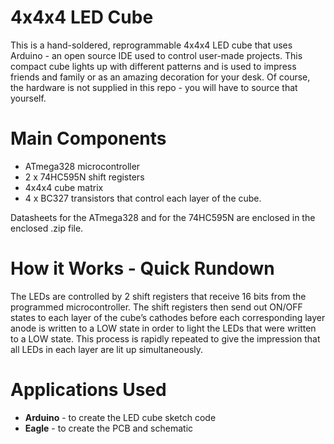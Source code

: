 # 4x4x4 LED Cube

This is a hand-soldered, reprogrammable 4x4x4 LED cube that uses Arduino - an open source IDE used to control user-made projects. This compact cube lights up with different patterns and is used to impress friends and family or as an amazing decoration for your desk. Of course, the hardware is not supplied in this repo - you will have to source that yourself.

# Main Components

  - ATmega328 microcontroller 
  - 2 x 74HC595N shift registers 
  - 4x4x4 cube matrix
  - 4 x BC327 transistors that control each layer of the cube.

Datasheets for the ATmega328 and for the 74HC595N are enclosed in the enclosed .zip file.

# How it Works - Quick Rundown
The LEDs are controlled by 2 shift registers that receive 16 bits from the programmed microcontroller. The shift registers then send out ON/OFF states to each layer of the cube’s cathodes before each corresponding layer anode is written to a LOW state in order to light the LEDs that were written to a LOW state. This process is rapidly repeated to give the impression that all LEDs in each layer are lit up simultaneously.

# Applications Used

  - **Arduino** - to create the LED cube sketch code
  - **Eagle** - to create the PCB and schematic
